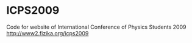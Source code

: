 # ICPS2009
Code for website of International Conference of Physics Students 2009
http://www2.fizika.org/icps2009
